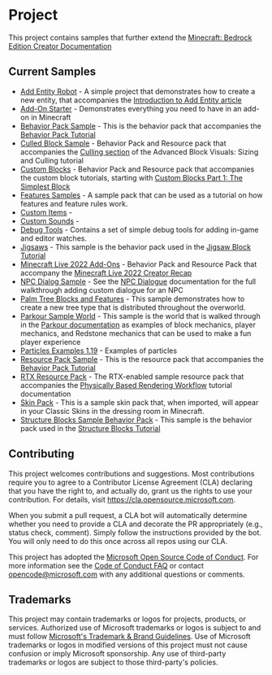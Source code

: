 # Project

This project contains samples that further extend the [Minecraft: Bedrock Edition Creator Documentation](https://learn.microsoft.com/minecraft/creator/)

## Current Samples

 * [Add Entity Robot](add_entity_robot/README.md) - A simple project that demonstrates how to create a new entity, that accompanies the [Introduction to Add Entity article](https://learn.microsoft.com/minecraft/creator/documents/introductiontoaddentity)
 * [Add-On Starter](addon_starter/README.md) - Demonstrates everything you need to have in an add-on in Minecraft
 * [Behavior Pack Sample](behavior_pack_sample/README.md) - This is the behavior pack that accompanies the [Behavior Pack Tutorial](https://learn.microsoft.com/minecraft/creator/documents/behaviorpack)
 * [Culled Block Sample](culled_block_sample/README.md) - Behavior Pack and Resource pack that accompanies the [Culling section](https://learn.microsoft.com/en-us/minecraft/creator/documents/customblockoversized?view=minecraft-bedrock-stable&branch=main#culling) of the Advanced Block Visuals: Sizing and Culling tutorial
 * [Custom Blocks](custom_blocks/README.md) - Behavior Pack and Resource pack that accompanies the custom block tutorials, starting with [Custom Blocks Part 1: The Simplest Block](https://learn.microsoft.com/minecraft/creator/documents/addcustomdieblock)
 * [Features Samples](https://github.com/microsoft/minecraft-samples/blob/main/FeaturesSamples.mcaddon) - A sample pack that can be used as a tutorial on how features and feature rules work.
 * [Custom Items](custom_items/README.md) - 
 * [Custom Sounds](custom_sounds/README.md) - 
 * [Debug Tools](debug_tools/README.md) - Contains a set of simple debug tools for adding in-game and editor watches.
 * [Jigsaws](jigsaws/README.md) - This sample is the behavior pack used in the [Jigsaw Block Tutorial](https://learn.microsoft.com/minecraft/creator/documents/structures/jigsawtutorial)
 * [Minecraft Live 2022 Add-Ons](mclive2022_addon) - Behavior Pack and Resource Pack that accompany the [Minecraft Live 2022 Creator Recap](https://learn.microsoft.com/minecraft/creator/documents/minecraftlive2022creatorrecap)
 * [NPC Dialog Sample](npc_dialogue_sample/README.md) - See the [NPC Dialogue](https://learn.microsoft.com/minecraft/creator/documents/NPCDialogue) documentation for the full walkthrough adding custom dialogue for an NPC
 * [Palm Tree Blocks and Features](palm_tree_blocks_and_features) - This sample demonstrates how to create a new tree type that is distributed throughout the overworld. 
 * [Parkour Sample World](parkour_sample_world/README.md) - This sample is the world that is walked through in the [Parkour documentation](https://learn.microsoft.com/minecraft/creator/documents/ParkourIntro) as examples of block mechanics, player mechanics, and Redstone mechanics that can be used to make a fun player experience
 * [Particles Examples 1.19](particles_examples_1.19) - Examples of particles
 * [Resource Pack Sample](resource_pack_sample/README.md) - This is the resource pack that accompanies the [Behavior Pack Tutorial](https://learn.microsoft.com/minecraft/creator/documents/resourcepack)
 * [RTX Resource Pack](rtx_resource_pack/README.md) - The RTX-enabled sample resource pack that accompanies the [Physically Based Rendering Workflow](https://learn.microsoft.com/minecraft/creator/documents/rtxpbrtutorial) tutorial documentation
 * [Skin Pack](skinpack/README.md) - This is a sample skin pack that, when imported, will appear in your Classic Skins in the dressing room in Minecraft.
 * [Structure Blocks Sample Behavior Pack](structure_blocks_sample_behavior_pack/README.md) - This sample is the behavior pack used in the [Structure Blocks Tutorial](https://learn.microsoft.com/minecraft/creator/documents/structureblockstutorial)

## Contributing

This project welcomes contributions and suggestions.  Most contributions require you to agree to a Contributor License Agreement (CLA) declaring that you have the right to, and actually do, grant us the rights to use your contribution. For details, visit https://cla.opensource.microsoft.com.

When you submit a pull request, a CLA bot will automatically determine whether you need to provide a CLA and decorate the PR appropriately (e.g., status check, comment). Simply follow the instructions provided by the bot. You will only need to do this once across all repos using our CLA.

This project has adopted the [Microsoft Open Source Code of Conduct](https://opensource.microsoft.com/codeofconduct/).
For more information see the [Code of Conduct FAQ](https://opensource.microsoft.com/codeofconduct/faq/) or contact [opencode@microsoft.com](mailto:opencode@microsoft.com) with any additional questions or comments.

## Trademarks

This project may contain trademarks or logos for projects, products, or services. Authorized use of Microsoft trademarks or logos is subject to and must follow [Microsoft's Trademark & Brand Guidelines](https://www.microsoft.com/en-us/legal/intellectualproperty/trademarks/usage/general).
Use of Microsoft trademarks or logos in modified versions of this project must not cause confusion or imply Microsoft sponsorship.
Any use of third-party trademarks or logos are subject to those third-party's policies.
